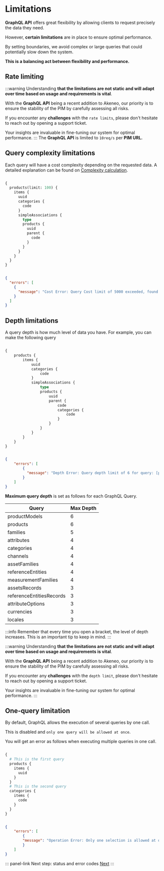 # Limitations

**GraphQL API** offers great flexibility by allowing clients to request precisely the data they need.

However, **certain limitations** are in place to ensure optimal performance.

By setting boundaries, we avoid complex or large queries that could potentially slow down the system.

**This is a balancing act between flexibility and performance.**

## Rate limiting

:::warning
Understanding **that the limitations are not static and will adapt over time based on usage and requirements is vital**.

With the **GraphQL API** being a recent addition to Akeneo, our priority is to ensure the stability of the PIM by carefully assessing all risks.

If you encounter any **challenges** with the `rate limits`, please don't hesitate to reach out by opening a support ticket.

Your insights are invaluable in fine-tuning our system for optimal performance.
:::
The **GraphQL API** is limited to `10req/s` per **PIM URL.**

## Query complexity limitations

Each query will have a cost complexity depending on the requested data.
A detailed explanation can be found on [Complexity calculation](/graphql/advanced.html).

```graphql [snippet: Query] 

{
  products(limit: 100) {
    items {
      uuid
      categories {
        code
      }
      simpleAssociations {
        type
        products {
          uuid
          parent {
            code
          }
        }
      }
    }
  }
}
```
```json [snippet: Response] 

{
  "errors": [
    {
      "message": "Cost Error: Query Cost limit of 5000 exceeded, found 6200. Reduce the limit argument or the requested fields"
    }
  ]
}
```

## Depth limitations
A query depth is how much level of data you have.
For example, you can make the following query

```graphql [snippet:Query with too much depth]

{
    products {
        items {
            uuid
            categories {
                code
            }
            simpleAssociations {
                type
                products {
                    uuid
                    parent {
                        code
                        categories {
                            code
                        }
                    }
                }
            }
        }
    }
}
```
```json [snippet:Error]

{
    "errors": [
        {
          "message": "Depth Error: Query depth limit of 6 for query: [products] exceeded, found 7."
        }
    ]
}
```

**Maximum query depth** is set as follows for each GraphQL Query.

| Query                    | Max Depth |
|--------------------------|-----------|
| productModels            | 6         |
| products                 | 6         |
| families                 | 5         |
| attributes               | 4         |
| categories               | 4         |
| channels                 | 4         |
| assetFamilies            | 4         |
| referenceEntities        | 4         |
| measurementFamilies      | 4         |
| assetsRecords            | 3         |
| referenceEntitiesRecords | 3         |
| attributeOptions         | 3         |
| currencies               | 3         |
| locales                  | 3         |

:::info
Remember that every time you open a bracket, the level of depth increases.
This is an important tip to keep in mind.
:::

:::warning
Understanding **that the limitations are not static and will adapt over time based on usage and requirements is vital**.

With the **GraphQL API** being a recent addition to Akeneo, our priority is to ensure the stability of the PIM by carefully assessing all risks.

If you encounter any **challenges** with the `depth limit`, please don't hesitate to reach out by opening a support ticket.

Your insights are invaluable in fine-tuning our system for optimal performance.
:::


## One-query limitation
By default, GraphQL allows the execution of several queries by one call.

This is disabled and `only one query will be allowed at once`.

You will get an error as follows when executing multiple queries in one call.

```graphql [snippet:Two queries in one call]

{
  # This is the first query
  products {
    items {
      uuid
    }
  }
  # This is the second query
  categories {
    items {
      code
    }
  }
}
```
```json [snippet:Error]

{
    "errors": [
        {
        "message": "Operation Error: Only one selection is allowed at once, found 2"
        }
    ]
}
```

::: panel-link Next step: status and error codes [Next](/graphql/error-codes.html)
:::
